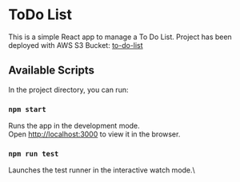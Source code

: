 # ToDo List
This is a simple React app to manage a To Do List. Project has been deployed with AWS S3 Bucket: [to-do-list](http://to-do-list-rocketlab.s3-website-ap-southeast-2.amazonaws.com/)
## Available Scripts

In the project directory, you can run:

### `npm start`

Runs the app in the development mode.\
Open [http://localhost:3000](http://localhost:3000) to view it in the browser.

### `npm run test`

Launches the test runner in the interactive watch mode.\
